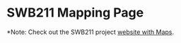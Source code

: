 # SWB211 Mapping Page

*Note: Check out the SWB211 project [website with Maps](https://swb211.netlify.app/map).  

 

